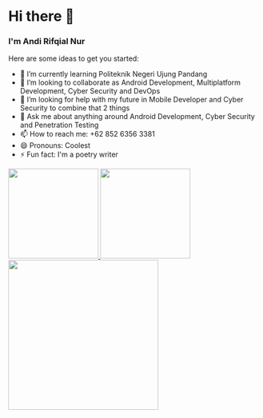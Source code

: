 # Hi there 👋

### I'm Andi Rifqial Nur

Here are some ideas to get you started:

- 🌱 I’m currently learning Politeknik Negeri Ujung Pandang
- 👯 I’m looking to collaborate as Android Development, Multiplatform Development, Cyber Security and DevOps
- 🤔 I’m looking for help with my future in Mobile Developer and Cyber Security to combine that 2 things
- 💬 Ask me about anything around Android Development, Cyber Security and Penetration Testing
- 📫 How to reach me: +62 852 6356 3381
- 😄 Pronouns: Coolest
- ⚡ Fun fact: I'm a poetry writer

<p align="left">
<a href="https://github.com/Aran276">
  <img height="180em" src="https://github-readme-stats.vercel.app/api?username=Aran276&count_private=true&show_icons=true&theme=radical"/>
  <img height="180em" src="https://github-readme-stats-eight-theta.vercel.app/api/top-langs/?username=Aran276&layout=compact&langs_count=8&theme=algolia"/>
  <img height="300cm" src="https://github-readme-stats.vercel.app/api/top-langs/?username=Aran276&show_icons=true&theme=radical"/>
</a>
</p>
